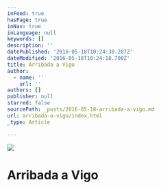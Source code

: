 ```yaml
---
inFeed: true
hasPage: true
inNav: true
inLanguage: null
keywords: []
description: ''
datePublished: '2016-05-18T10:24:38.287Z'
dateModified: '2016-05-18T10:24:18.700Z'
title: Arribada a Vigo
author:
  - name: ''
    url: ''
authors: []
publisher: null
starred: false
sourcePath: _posts/2016-05-18-arribada-a-vigo.md
url: arribada-a-vigo/index.html
_type: Article

---
```

![](https://the-grid-user-content.s3-us-west-2.amazonaws.com/ed8cc27a-ac0b-4f64-884b-b21cbd62595b.jpg)

# Arribada a Vigo